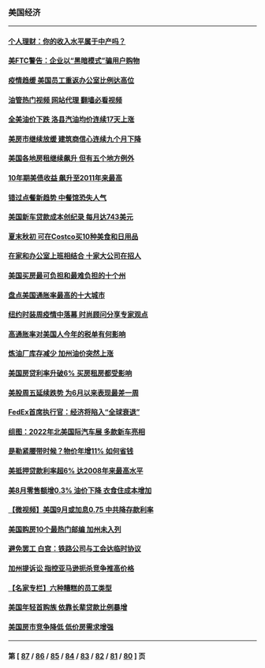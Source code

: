 ### 美国经济
---
#### [个人理财：你的收入水平属于中产吗？](../../pages/ncid1078158/n13828955.md?09210831) 
#### [美FTC警告：企业以“黑暗模式”骗用户购物](../../pages/ncid1078158/n13828597.md?09210831) 
#### [疫情趋缓 美国员工重返办公室比例达高位](../../pages/ncid1078158/n13828548.md?09210831) 
#### [油管热门视频 网站代理 翻墙必看视频](http://209.222.30.114:81/youtube.html?09210831)
#### [全美油价下跌 洛县汽油均价连续17天上涨](../../pages/ncid1078158/n13828585.md?09210831) 
#### [美房市继续放缓 建筑商信心连续九个月下降](../../pages/ncid1078158/n13828456.md?09210831) 
#### [美国各地房租继续飙升 但有五个地方例外](../../pages/ncid1078158/n13828487.md?09210831) 
#### [10年期美债收益 飙升至2011年来最高](../../pages/ncid1078158/n13828540.md?09210831) 
#### [错过点餐新趋势 中餐馆恐失人气](../../pages/ncid1078158/n13828552.md?09210831) 
#### [美国新车贷款成本创纪录 每月达743美元](../../pages/ncid1078158/n13827951.md?09210831) 
#### [夏末秋初 可在Costco买10种美食和日用品](../../pages/ncid1078158/n13822910.md?09210831) 
#### [在家和办公室上班相结合 十家大公司在招人](../../pages/ncid1078158/n13826252.md?09210831) 
#### [美国买房最可负担和最难负担的十个州](../../pages/ncid1078158/n13826858.md?09210831) 
#### [盘点美国通胀率最高的十大城市](../../pages/ncid1078158/n13827386.md?09210831) 
#### [纽约时装周疫情中落幕 时尚顾问分享专家观点](../../pages/ncid1078158/n13827034.md?09210831) 
#### [高通胀率对美国人今年的税单有何影响](../../pages/ncid1078158/n13826890.md?09210831) 
#### [炼油厂库存减少 加州油价突然上涨](../../pages/ncid1078158/n13826948.md?09210831) 
#### [美国房贷利率升破6% 买房租房都受影响](../../pages/ncid1078158/n13826942.md?09210831) 
#### [美股周五延续跌势 为6月以来表现最差一周](../../pages/ncid1078158/n13826880.md?09210831) 
#### [FedEx首席执行官：经济将陷入“全球衰退”](../../pages/ncid1078158/n13826861.md?09210831) 
#### [组图：2022年北美国际汽车展 多款新车亮相](../../pages/ncid1078158/n13826448.md?09210831) 
#### [是勒紧腰带时候？物价年增11% 如何省钱](../../pages/ncid1078158/n13826061.md?09210831) 
#### [美抵押贷款利率超6% 达2008年来最高水平](../../pages/ncid1078158/n13825940.md?09210831) 
#### [美8月零售额增0.3% 油价下降 衣食住成本增加](../../pages/ncid1078158/n13825831.md?09210831) 
#### [【微视频】美国9月或加息0.75 中共降存款利率](../../pages/ncid1078158/n13825209.md?09210831) 
#### [美国购房10个最热门邮编 加州未入列](../../pages/ncid1078158/n13825813.md?09210831) 
#### [避免罢工 白宫：铁路公司与工会达临时协议](../../pages/ncid1078158/n13825694.md?09210831) 
#### [加州提诉讼 指控亚马逊扼杀竞争推高价格](../../pages/ncid1078158/n13825186.md?09210831) 
#### [【名家专栏】六种糟糕的员工类型](../../pages/ncid1078158/n13824975.md?09210831) 
#### [美国年轻首购族 依靠长辈贷款比例暴增](../../pages/ncid1078158/n13824734.md?09210831) 
#### [美国房市竞争降低 低价房需求增强](../../pages/ncid1078158/n13824698.md?09210831) 

---
#### 第 [ [87](./87.md?09210831) / [86](./86.md?09210831) / [85](./85.md?09210831) / [84](./84.md?09210831) / [83](./83.md?09210831) / [82](./82.md?09210831) / [81](./81.md?09210831) / [80](./80.md?09210831) ] 页
